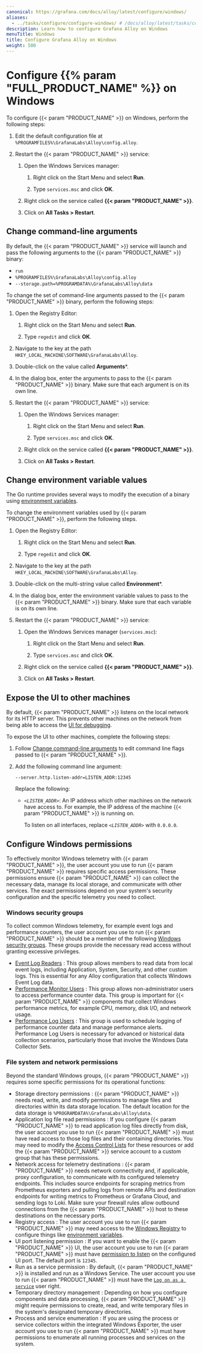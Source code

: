 ```yaml
---
canonical: https://grafana.com/docs/alloy/latest/configure/windows/
aliases:
  - ../tasks/configure/configure-windows/ # /docs/alloy/latest/tasks/configure/configure-windows/
description: Learn how to configure Grafana Alloy on Windows
menuTitle: Windows
title: Configure Grafana Alloy on Windows
weight: 500
---
```


# Configure {{% param "FULL_PRODUCT_NAME" %}} on Windows

To configure {{< param "PRODUCT_NAME" >}} on Windows, perform the following steps:

1. Edit the default configuration file at `%PROGRAMFILES%\GrafanaLabs\Alloy\config.alloy`.

1. Restart the {{< param "PRODUCT_NAME" >}} service:

   1. Open the Windows Services manager:

      1. Right click on the Start Menu and select **Run**.

      1. Type `services.msc` and click **OK**.

   1. Right click on the service called **{{< param "PRODUCT_NAME" >}}**.

   1. Click on **All Tasks > Restart**.

## Change command-line arguments

By default, the {{< param "PRODUCT_NAME" >}} service will launch and pass the following arguments to the {{< param "PRODUCT_NAME" >}} binary:

* `run`
* `%PROGRAMFILES%\GrafanaLabs\Alloy\config.alloy`
* `--storage.path=%PROGRAMDATA%\GrafanaLabs\Alloy\data`

To change the set of command-line arguments passed to the {{< param "PRODUCT_NAME" >}} binary, perform the following steps:

1. Open the Registry Editor:

   1. Right click on the Start Menu and select **Run**.

   1. Type `regedit` and click **OK**.

1. Navigate to the key at the path `HKEY_LOCAL_MACHINE\SOFTWARE\GrafanaLabs\Alloy`.

1. Double-click on the value called **Arguments***.

1. In the dialog box, enter the arguments to pass to the {{< param "PRODUCT_NAME" >}} binary.
   Make sure that each argument is on its own line.

1. Restart the {{< param "PRODUCT_NAME" >}} service:

   1. Open the Windows Services manager:

      1. Right click on the Start Menu and select **Run**.

      1. Type `services.msc` and click **OK**.

   1. Right click on the service called **{{< param "PRODUCT_NAME" >}}**.

   1. Click on **All Tasks > Restart**.

## Change environment variable values

The Go runtime provides several ways to modify the execution of a binary using [environment variables][environment].

To change the environment variables used by {{< param "PRODUCT_NAME" >}}, perform the following steps.

1. Open the Registry Editor:

   1. Right click on the Start Menu and select **Run**.

   1. Type `regedit` and click **OK**.

1. Navigate to the key at the path `HKEY_LOCAL_MACHINE\SOFTWARE\GrafanaLabs\Alloy`.

1. Double-click on the multi-string value called **Environment***.

1. In the dialog box, enter the environment variable values to pass to the {{< param "PRODUCT_NAME" >}} binary.
   Make sure that each variable is on its own line.

1. Restart the {{< param "PRODUCT_NAME" >}} service:

   1. Open the Windows Services manager (`services.msc`):

      1. Right click on the Start Menu and select **Run**.

      1. Type `services.msc` and click **OK**.

   1. Right click on the service called **{{< param "PRODUCT_NAME" >}}**.

   1. Click on **All Tasks > Restart**.

## Expose the UI to other machines

By default, {{< param "PRODUCT_NAME" >}} listens on the local network for its HTTP
server. This prevents other machines on the network from being able to access
the [UI for debugging][UI].

To expose the UI to other machines, complete the following steps:

1. Follow [Change command-line arguments](#change-command-line-arguments) to edit command line flags passed to {{< param "PRODUCT_NAME" >}}.

1. Add the following command line argument:

   ```shell
   --server.http.listen-addr=LISTEN_ADDR:12345
   ```

   Replace the following:

   * _`<LISTEN_ADDR>`_: An IP address which other machines on the network have access to.
     For example, the IP address of the machine {{< param "PRODUCT_NAME" >}} is running on.

     To listen on all interfaces, replace _`<LISTEN_ADDR>`_ with `0.0.0.0`.

## Configure Windows permissions

To effectively monitor Windows telemetry with {{< param "PRODUCT_NAME" >}}, the user account you use to run {{< param "PRODUCT_NAME" >}} requires specific access permissions.
These permissions ensure {{< param "PRODUCT_NAME" >}} can collect the necessary data, manage its local storage, and communicate with other services.
The exact permissions depend on your system's security configuration and the specific telemetry you need to collect.

### Windows security groups

To collect common Windows telemetry, for example event logs and performance counters, the user account you use to run {{< param "PRODUCT_NAME" >}} should be a member of the following [Windows security groups](https://learn.microsoft.com/en-us/windows-server/identity/ad-ds/manage/understand-security-groups).
These groups provide the necessary read access without granting excessive privileges.

* [Event Log Readers](https://learn.microsoft.com/en-us/windows-server/identity/ad-ds/manage/understand-security-groups#event-log-readers)
  : This group allows members to read data from local event logs, including Application, System, Security, and other custom logs.
  This is essential for any Alloy configuration that collects Windows Event Log data.
* [Performance Monitor Users](https://learn.microsoft.com/en-us/windows-server/identity/ad-ds/manage/understand-security-groups#performance-monitor-users)
  : This group allows non-administrator users to access performance counter data.
  This group is important for {{< param "PRODUCT_NAME" >}} components that collect Windows performance metrics, for example CPU, memory, disk I/O, and network usage.
* [Performance Log Users](http://learn.microsoft.com/en-us/windows-server/identity/ad-ds/manage/understand-security-groups#performance-log-users)
  : This group is used to schedule logging of performance counter data and manage performance alerts.
  Performance Log Users is necessary for advanced or historical data collection scenarios, particularly those that involve the Windows Data Collector Sets.

### File system and network permissions

Beyond the standard Windows groups, {{< param "PRODUCT_NAME" >}} requires some specific permissions for its operational functions:

* Storage directory permissions
  : {{< param "PRODUCT_NAME" >}} needs read, write, and modify permissions to manage files and directories within its data storage location.
  The default location for the data storage is `%PROGRAMDATA%\GrafanaLabs\Alloy\data`.
* Application log file read permissions
  : If you configure {{< param "PRODUCT_NAME" >}} to read application log files directly from disk, the user account you use to run {{< param "PRODUCT_NAME" >}} must have read access to those log files and their containing directories.
  You may need to modify the [Access Control Lists](https://learn.microsoft.com/en-us/windows/win32/secauthz/access-control-lists) for these resources or add the {{< param "PRODUCT_NAME" >}} service account to a custom group that has these permissions.
* Network access for telemetry destinations
  : {{< param "PRODUCT_NAME" >}} needs network connectivity and, if applicable, proxy configuration, to communicate with its configured telemetry endpoints.
    This includes source endpoints for scraping metrics from Prometheus exporters and pulling logs from remote APIs and destination endpoints for writing metrics to Prometheus or Grafana Cloud, and sending logs to Loki.
    Make sure your firewall rules allow outbound connections from the {{< param "PRODUCT_NAME" >}} host to these destinations on the necessary ports.
* Registry access
  : The user account you use to run {{< param "PRODUCT_NAME" >}} may need access to the [Windows Registry](https://learn.microsoft.com/en-us/windows/win32/sysinfo/registry-key-security-and-access-rights) to configure things like [environment variables](https://grafana.com/docs/alloy/latest/configure/windows/#change-environment-variable-values).
* UI port listening permission
  : If you want to enable the {{< param "PRODUCT_NAME" >}} UI, the user account you use to run {{< param "PRODUCT_NAME" >}} must have [permission to listen](https://learn.microsoft.com/en-us/windows/security/operating-system-security/network-security/windows-firewall/rules) on the configured UI port.
    The default port is `12345`.
* Run as a service permission
  : By default, {{< param "PRODUCT_NAME" >}} is installed and run as a Windows Service.
  The user account you use to run {{< param "PRODUCT_NAME" >}} must have the [`Log on as a service`](https://learn.microsoft.com/en-us/previous-versions/windows/it-pro/windows-10/security/threat-protection/security-policy-settings/log-on-as-a-service) user right.
* Temporary directory management
  : Depending on how you configure components and data processing, {{< param "PRODUCT_NAME" >}} might require permissions to create, read, and write temporary files in the system's designated temporary directories.
* Process and service enumeration
  : If you are using the process or service collectors within the integrated Windows Exporter, the user account you use to run {{< param "PRODUCT_NAME" >}} must have permissions to enumerate all running processes and services on the system.

[UI]: ../../troubleshoot/debug/#alloy-ui
[environment]: ../../reference/cli/environment-variables/
